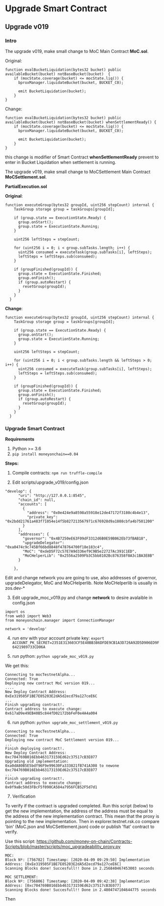 # Upgrade Smart Contract

## Upgrade v019

### Intro

The upgrade v019, make small change to MoC Main Contract **MoC.sol**.

Original:

```
function evalBucketLiquidation(bytes32 bucket) public availableBucket(bucket) notBaseBucket(bucket)  {
    if (mocState.coverage(bucket) <= mocState.liq()) {
      bproxManager.liquidateBucket(bucket, BUCKET_C0);
    
      emit BucketLiquidation(bucket);
    }
} 
```

Change:

```
function evalBucketLiquidation(bytes32 bucket) public availableBucket(bucket) notBaseBucket(bucket) whenSettlementReady() {
    if (mocState.coverage(bucket) <= mocState.liq()) {
      bproxManager.liquidateBucket(bucket, BUCKET_C0);
    
      emit BucketLiquidation(bucket);
    }
} 
```

this change is modifier of Smart Contract **whenSettlementReady** prevent to enter in Bucket 
Liquidation when settlement is running.

The upgrade v019, make small change to MoCSettlement Main Contract **MoCSettlement.sol**.

**PartialExecution.sol**

**Original**:

```
function executeGroup(bytes32 groupId, uint256 stepCount) internal {
    TaskGroup storage group = taskGroups[groupId];

    if (group.state == ExecutionState.Ready) {
      group.onStart();
      group.state = ExecutionState.Running;
    }

    uint256 leftSteps = stepCount;

    for (uint256 i = 0; i < group.subTasks.length; i++) {
      uint256 consumed = executeTask(group.subTasks[i], leftSteps);
      leftSteps = leftSteps.sub(consumed);
    }

    if (groupFinished(groupId)) {
      group.state = ExecutionState.Finished;
      group.onFinish();
      if (group.autoRestart) {
        resetGroup(groupId);
      }
    }
  } 
```

**Change**:

```
function executeGroup(bytes32 groupId, uint256 stepCount) internal {
    TaskGroup storage group = taskGroups[groupId];

    if (group.state == ExecutionState.Ready) {
      group.onStart();
      group.state = ExecutionState.Running;
    }

    uint256 leftSteps = stepCount;

    for (uint256 i = 0; i < group.subTasks.length && leftSteps > 0; i++) {
      uint256 consumed = executeTask(group.subTasks[i], leftSteps);
      leftSteps = leftSteps.sub(consumed);
    }

    if (groupFinished(groupId)) {
      group.state = ExecutionState.Finished;
      group.onFinish();
      if (group.autoRestart) {
        resetGroup(groupId);
      }
    }
  } 
```



### Upgrade Smart Contract

**Requirements**

1. Python >= 3.6
2. `pip install moneyonchain==0.04`

**Steps:**

 1. Compile contracts: `npm run truffle-compile`

 2. Edit scripts/upgrade_v019/config.json
 
```
"develop": {
      "uri": "http://127.0.0.1:8545",
      "chain_id": null,
      "accounts": [
        {
          "address": "0x0e424e9a8598a55918e12de47172f3180c4b4e13",
          "private_key":  "0x2bdd21761a483f71054e14f5b827213567971c676928d9a1808cbfa4b7501200"
        }
      ],
      "addresses": {
        "governor": "0x4B7250eE63F09dF3312d6B0E59B062Eb73fBAB18",
        "upgradeDelegator": "0xa0474c9c745Bf66bd8848f478764700f18e183c4",
        "MoC": "0xdeD5F72c57E7A9d336ef9C9B5e22727Ac391C1ED",
        "MoCHelperLib": "0x2556a2509Fb3C5bb8102Bc876358f0A3c1BA3E8B"
      }

    },
```

Edit and change network you are going to use, also addresses of governor, upgradeDelegator, MoC and MoCHelperlib. Note MoCHelperlib is usually in zos.dev-*

3. Edit upgrade_moc_v019.py and change **network** to desire avalaible in config.json

```
import os
from web3 import Web3
from moneyonchain.manager import ConnectionManager

network = 'develop' 
```

4. run env with your account private key: `export ACCOUNT_PK_SECRET=2351E313603CF5E40BB386DFDE9CB1A3D726A92D5D906ED9F6421989733CD06A`

5. run python: `python upgrade_moc_v019.py`

We get this:

```
Connecting to mocTestnetAlpha...
Connected: True
Deploying new contract MoC version 019...
....
New Deploy Contract Address: 0xEe319505F1BE7E05203E2dA5d2ecd79a127ceE6C
...
Finish upgrading contract!.
Contract address to execute change: 0x617aD9e49EB40B5c844fD02172bbFeF0e4A4a004
```

6. run python: `python upgrade_moc_settlement_v019.py`

```
Connecting to mocTestnetAlpha...
Connected: True
Deploying new contract MoC Settlement version 019...
...
Finish deploying contract!.
New Deploy Contract Address: 0xc704769B016Ebb463173159Ed62c37517cB3E077
Upgrading old implementation: 0xa0dA80B5E5bdf96F9e99630Fa333821fB741A308 to newone 0xc704769B016Ebb463173159Ed62c37517cB3E077
...
Finish upgrading contract!.
Contract address to execute change: 0x0f9aBc50d3FBcF5f090CA584a7956FCB52F5d7d1
```

7. Verification

To verify if the contract is upgraded completed. Run this script (below) to get the new implementation, the address of the 
address must be equal to the address of the new implementation contract. This mean that the proxy is pointing
to the new implementation. Then in explorer.testnet.rsk.co compare 'bin' (MoC.json and MoCSettlement.json) code or publish 'flat' contract to verify.

Use this script: https://github.com/money-on-chain/Contracts-Scripts/blob/master/scripts/moc_upgradeability_proxy.py

```
MOC:
Block Nº: [756782] Timestamp: [2020-04-09 09:29:50] Implementation Address: [0xEe319505F1BE7E05203E2dA5d2ecd79a127ceE6C]
Scanning Blocks done! Succesfull!! Done in 2.256840467453003 seconds

MOC SETTLEMENT:
Block Nº: [756806] Timestamp: [2020-04-09 09:42:38] Implementation Address: [0xc704769B016Ebb463173159Ed62c37517cB3E077]
Scanning Blocks done! Succesfull!! Done in 2.4804747104644775 seconds
```

Then 